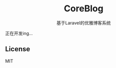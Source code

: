 <h1 align="center"> CoreBlog </h1>

<p align="center">基于Laravel的优雅博客系统</p>

<p>正在开发ing...</p>

## License

MIT